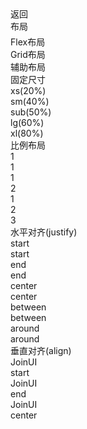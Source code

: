 <div>
    <div>
        <div class="cu-custom" style="height: 45px;">
            <div class="cu-bar fixed bg-gradual-blue" style="height: 45px; padding-top: 0px;">
                <div class="action">
                    <span class="cuIcon-back"><span></span></span>返回
                </div>
                <div class="content" style="top: 0px;">布局</div>
            </div>
        </div>
    </div>
    <div class="bg-white nav text-center fixed" style="top: 45px;">
        <div class="div">
            <div class="div" style="overflow: auto hidden;">
                <div>
                    <div data-id="0" class="cu-item text-blue cur">Flex布局</div>
                    <div data-id="1" class="cu-item">Grid布局</div>
                    <div data-id="2" class="cu-item">辅助布局</div>
                </div>
            </div>
        </div>
    </div>
    <div class="cu-bar bg-white solid-bottom margin-top">
        <div class="action">
            <span class="cuIcon-title text-blue"><span></span></span>固定尺寸
        </div>
    </div>
    <div class="padding bg-white">
        <div class="flex flex-wrap">
            <div class="basis-xs bg-grey margin-xs padding-sm radius">xs(20%)</div>
            <div class="basis-df"></div>
            <div class="basis-sm bg-grey margin-xs padding-sm radius">sm(40%)</div>
            <div class="basis-df"></div>
            <div class="basis-df bg-grey margin-xs padding-sm radius">sub(50%)</div>
            <div class="basis-lg bg-grey margin-xs padding-sm radius">lg(60%)</div>
            <div class="basis-xl bg-grey margin-xs padding-sm radius">xl(80%)</div>
        </div>
    </div>
    <div class="cu-bar bg-white  margin-top solid-bottom">
        <div class="action">
            <span class="cuIcon-title text-blue"><span></span></span>比例布局
        </div>
    </div>
    <div class="padding bg-white">
        <div class="flex">
            <div class="flex-sub bg-grey padding-sm margin-xs radius">1</div>
            <div class="flex-sub bg-grey padding-sm margin-xs radius">1</div>
        </div>
        <div class="flex  p-xs margin-bottom-sm mb-sm">
            <div class="flex-sub bg-grey padding-sm margin-xs radius">1</div>
            <div class="flex-twice bg-grey padding-sm margin-xs radius">2</div>
        </div>
        <div class="flex  p-xs margin-bottom-sm mb-sm">
            <div class="flex-sub bg-grey padding-sm margin-xs radius">1</div>
            <div class="flex-twice bg-grey padding-sm margin-xs radius">2</div>
            <div class="flex-treble bg-grey padding-sm margin-xs radius">3</div>
        </div>
    </div>
    <div class="cu-bar bg-white  margin-top solid-bottom">
        <div class="action">
            <span class="cuIcon-title text-blue"><span></span></span>水平对齐(justify)
        </div>
    </div>
    <div class="bg-white">
        <div class="flex solid-bottom padding justify-start">
            <div class="bg-grey padding-sm margin-xs radius">start</div>
            <div class="bg-grey padding-sm margin-xs radius">start</div>
        </div>
        <div class="flex solid-bottom padding justify-end">
            <div class="bg-grey padding-sm margin-xs radius">end</div>
            <div class="bg-grey padding-sm margin-xs radius">end</div>
        </div>
        <div class="flex solid-bottom padding justify-center">
            <div class="bg-grey padding-sm margin-xs radius">center</div>
            <div class="bg-grey padding-sm margin-xs radius">center</div>
        </div>
        <div class="flex solid-bottom padding justify-between">
            <div class="bg-grey padding-sm margin-xs radius">between</div>
            <div class="bg-grey padding-sm margin-xs radius">between</div>
        </div>
        <div class="flex solid-bottom padding justify-around">
            <div class="bg-grey padding-sm margin-xs radius">around</div>
            <div class="bg-grey padding-sm margin-xs radius">around</div>
        </div>
    </div>
    <div class="cu-bar bg-white  margin-top solid-bottom">
        <div class="action">
            <span class="cuIcon-title text-blue"><span></span></span>垂直对齐(align)
        </div>
    </div>
    <div class="bg-white">
        <div class="flex solid-bottom padding align-start">
            <div class="bg-grey padding-lg margin-xs radius">JoinUI</div>
            <div class="bg-grey padding-sm margin-xs radius">start</div>
        </div>
        <div class="flex solid-bottom padding align-end">
            <div class="bg-grey padding-lg margin-xs radius">JoinUI</div>
            <div class="bg-grey padding-sm margin-xs radius">end</div>
        </div>
        <div class="flex solid-bottom padding align-center">
            <div class="bg-grey padding-lg margin-xs radius">JoinUI</div>
            <div class="bg-grey padding-sm margin-xs radius">center</div>
        </div>
    </div>
    <!---->
    <!---->
</div>